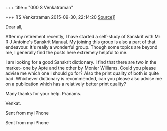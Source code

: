+++
title = "000 S Venkatraman"

+++
[[S Venkatraman	2015-09-30, 22:14:20 [Source](https://groups.google.com/g/samskrita/c/PzX8bfjGpZI)]]



Dear all,  
  
After my retirement recently, I have started a self-study of Sanskrit with Mr R J Antoine's Sanskrit Manual. My joining this group is also a part of that endeavour. It's really a wonderful group. Though some topics are beyond me, I generally find the posts here extremely helpful to me.  
  
I am looking for a good Sanskrit dictionary. I find that there are two in the market- one by Apte and the other by Monier Williams. Could you please advise me which one I should go for? Also the print quality of both is quite bad. Whichever dictionary is recommended, can you please also advise me on a publication which has a relatively better print quality?  
  
Many thanks for your help. Pranams.  
  
Venkat.  
  
Sent from my iPhone  
  
  
Sent from my iPhone

